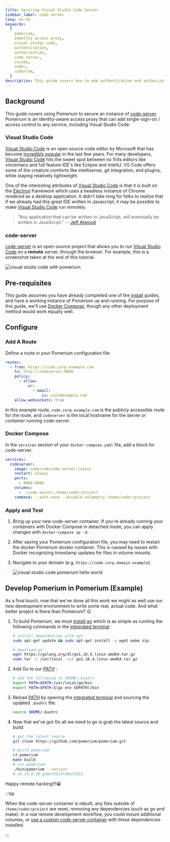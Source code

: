 ```yaml
---
title: Securing Visual Studio Code Server
sidebar_label: code-server
lang: en-US
keywords:
  [
    pomerium,
    identity access proxy,
    visual studio code,
    authentication,
    authorization,
    code server,
    vscode,
    coder,
    codercom,
  ]
description: This guide covers how to add authentication and authorization to a hosted, fully, online instance of visual studio code.
---
```


## Background

This guide covers using Pomerium to secure an instance of [code-server]. Pomerium is an identity-aware access proxy that can add single-sign-on / access control to any service, including Visual Studio Code.

### Visual Studio Code

[Visual Studio Code] is an open source code editor by Microsoft that has become [incredibly popular](https://insights.stackoverflow.com/survey/2019#technology-_-most-popular-development-environments) in the last few years. For many developers, [Visual Studio Code] hits the sweet spot between no frills editors like vim/emacs and full feature IDE's like Eclipse and IntelliJ. VS Code offers some of the creature comforts like intellisense, git integration, and plugins, while staying relatively lightweight.

One of the interesting attributes of [Visual Studio Code] is that it is built on the [Electron](<https://en.wikipedia.org/wiki/Electron_(software_framework)>) framework which uses a headless instance of Chrome rendered as a desktop application. It didn't take long for folks to realize that if we already had this great IDE written in Javascript, it may be possible to make [Visual Studio Code] run remotely.

> "Any application that can be written in JavaScript, will eventually be written in JavaScript." -- [Jeff Atwood](https://blog.codinghorror.com/the-principle-of-least-power/)

### code-server

[code-server] is an open-source project that allows you to run [Visual Studio Code] on a **remote** server, through the browser. For example, this is a screenshot taken at the end of this tutorial.

![visual studio code with pomerium](img/vscode-pomerium.png)

## Pre-requisites

This guide assumes you have already completed one of the [install] guides, and have a working instance of Pomerium up and running. For purpose of this guide, we'll use [Docker Compose](https://docs.docker.com/compose/), though any other deployment method would work equally well.

## Configure

### Add A Route

Define a route in your Pomerium configuration file:

```yaml
routes:
  - from: https://code.corp.example.com
    to: http://codeserver:8080
    policy:
      - allow:
          or:
            - email:
                is: user@example.com
    allow_websockets: true
```

In this example route, `code.corp.example.com` is the publicly accessible route for the route, and `codeserver` is the local hostname for the server or container running code-server.

### Docker Compose

In the `services` section of your `docker-compose.yaml` file, add a block for code-server:

```yaml
services:
  codeserver:
    image: codercom/code-server:latest
    restart: always
    ports:
      - 8080:8080
    volumes:
      - ./code-server:/home/coder/project
    command: --auth none --disable-telemetry /home/coder/project
```

### Apply and Test

1. Bring up your new code-server container. If you're already running your containers with Docker Compose in detached mode, you can apply changes with `docker-compose up -d`.

1. After saving your Pomerium configuration file, you may need to restart the docker Pomerium docker container. This is caused by issues with Docker recognizing timestamp updates for files in volume mounts.

1. Navigate to your domain (e.g. `https://code.corp.domain.example`).

   ![visual studio code pomerium hello world](img/vscode-helloworld.png)

## Develop Pomerium in Pomerium (Example)

As a final touch, now that we've done all this work we might as well use our new development environment to write some real, actual code. And what better project is there than Pomerium? 😉

1. To build Pomerium, we must [install go](https://golang.org/doc/install) which is as simple as running the following commands in the [integrated terminal] :

   ```bash
   # install dependencies with apt
   sudo apt-get update && sudo apt-get install -y wget make zip

   # download go
   wget https://golang.org/dl/go1.16.4.linux-amd64.tar.gz
   sudo tar -C /usr/local -xzf go1.16.4.linux-amd64.tar.gz
   ```

1. Add Go to our [PATH] :

   ```bash
   # add the following to $HOME/.bashrc
   export PATH=$PATH:/usr/local/go/bin
   export PATH=$PATH:$(go env GOPATH)/bin
   ```

1. Reload [PATH] by opening the [integrated terminal] and sourcing the updated `.bashrc` file:

   ```bash
   source $HOME/.bashrc
   ```

1. Now that we've got Go all we need to go is grab the latest source and build:

   ```bash
   # get the latest source
   git clone https://github.com/pomerium/pomerium.git

   # build pomerium
   cd pomerium
   make build
   # run pomerium!
   ./bin/pomerium --version
   # v0.14.0-28-g38a75913+38a75913
   ```

Happy remote hacking!!!😁

:::tip



When the code-server container is rebuilt, any files outside of `/home/coder/project` are reset, removing any dependencies (such as go and make). In a real remote development workflow, you could mount additional volumes, or [use a custom code-server container](https://github.com/cdr/deploy-code-server/tree/main/deploy-container) with these dependencies installed.

:::

[integrated terminal]: https://code.visualstudio.com/docs/editor/integrated-terminal
[path]: https://en.wikipedia.org/wiki/PATH_(variable)
[install]: /docs/install/
[synology nas]: /docs/guides/synology.md
[visual studio code]: https://code.visualstudio.com/
[code-server]: https://github.com/cdr/code-server
